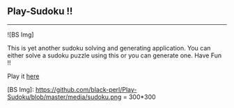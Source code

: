 Play-Sudoku !!
--------------
--------------

![BS Img]

This is yet another sudoku solving and generating application.
You can either solve a sudoku puzzle using this or you can generate one.
Have Fun !! 

Play it [here](https://black-perl.github.io/Play-Sudoku)

[BS Img]: https://github.com/black-perl/Play-Sudoku/blob/master/media/sudoku.png = 300*300